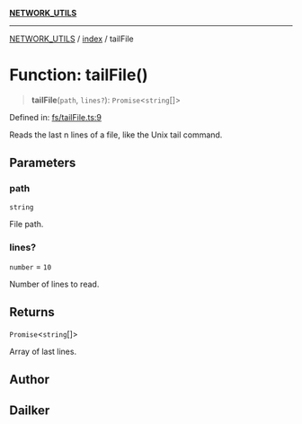 [**NETWORK_UTILS**](../../README.md)

***

[NETWORK_UTILS](../../README.md) / [index](../README.md) / tailFile

# Function: tailFile()

> **tailFile**(`path`, `lines?`): `Promise`\<`string`[]\>

Defined in: [fs/tailFile.ts:9](https://github.com/dailker/everyutil/blob/26e2bb73429918cf0d08899e9efd90b82a42c92e/src/fs/tailFile.ts#L9)

Reads the last n lines of a file, like the Unix tail command.

## Parameters

### path

`string`

File path.

### lines?

`number` = `10`

Number of lines to read.

## Returns

`Promise`\<`string`[]\>

Array of last lines.

## Author

## Dailker
